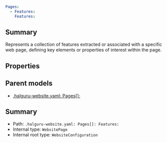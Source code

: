 <!--
title: Features
version: 1.0.0+171c62d57116db7b4c2f74ee0132602e1e42a1c7
generated: true
date: 2025-03-31T14:52:15Z
node: This file is generated by the command-line program: `halguru manual --generate-docs`
-->


```yaml
Pages:
  - Features:
    Features:
```

## Summary

Represents a collection of features extracted or associated with a specific web page,
defining key elements or properties of interest within the page.

## Properties


## Parent models

* [.halguru-website.yaml: Pages[]:]((website)-pages-list.md)
## Summary

* Path: `.halguru-website.yaml: Pages[]: Features:`
* Internal type: `WebsitePage`
* Internal root type: `WebsiteConfiguration`
